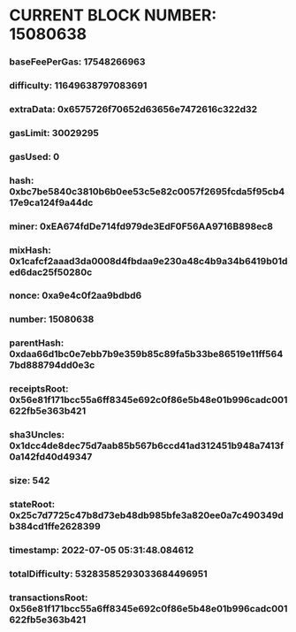 # CURRENT BLOCK NUMBER: 15080638

### baseFeePerGas: 17548266963
### difficulty: 11649638797083691
### extraData: 0x6575726f70652d63656e7472616c322d32
### gasLimit: 30029295
### gasUsed: 0
### hash: 0xbc7be5840c3810b6b0ee53c5e82c0057f2695fcda5f95cb417e9ca124f9a44dc
### miner: 0xEA674fdDe714fd979de3EdF0F56AA9716B898ec8
### mixHash: 0x1cafcf2aaad3da0008d4fbdaa9e230a48c4b9a34b6419b01ded6dac25f50280c
### nonce: 0xa9e4c0f2aa9bdbd6
### number: 15080638
### parentHash: 0xdaa66d1bc0e7ebb7b9e359b85c89fa5b33be86519e11ff5647bd888794dd0e3c
### receiptsRoot: 0x56e81f171bcc55a6ff8345e692c0f86e5b48e01b996cadc001622fb5e363b421
### sha3Uncles: 0x1dcc4de8dec75d7aab85b567b6ccd41ad312451b948a7413f0a142fd40d49347
### size: 542
### stateRoot: 0x25c7d7725c47b8d73eb48db985bfe3a820ee0a7c490349db384cd1ffe2628399
### timestamp: 2022-07-05 05:31:48.084612
### totalDifficulty: 53283585293033684496951
### transactionsRoot: 0x56e81f171bcc55a6ff8345e692c0f86e5b48e01b996cadc001622fb5e363b421
